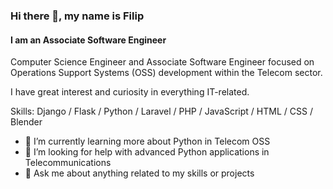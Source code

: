 ### Hi there 👋, my name is Filip
#### I am an Associate Software Engineer
Computer Science Engineer and Associate Software Engineer focused on Operations Support Systems (OSS) development within the Telecom sector.

I have great interest and curiosity in everything IT-related.

Skills: Django / Flask / Python / Laravel / PHP / JavaScript / HTML / CSS / Blender

- 🌱 I’m currently learning more about Python in Telecom OSS
- 🤔 I’m looking for help with advanced Python applications in Telecommunications
- 💬 Ask me about anything related to my skills or projects

